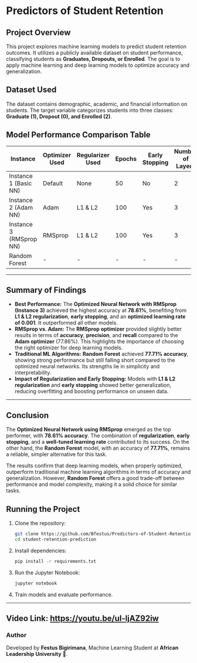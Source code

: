 
# Predictors of Student Retention

## Project Overview
This project explores machine learning models to predict student retention outcomes. It utilizes a publicly available dataset on student performance, classifying students as **Graduates, Dropouts, or Enrolled**. The goal is to apply machine learning and deep learning models to optimize accuracy and generalization.

## Dataset Used
The dataset contains demographic, academic, and financial information on students. The target variable categorizes students into three classes: **Graduate (1), Dropout (0), and Enrolled (2)**.

## Model Performance Comparison Table

| Instance             | Optimizer Used | Regularizer Used | Epochs | Early Stopping | Number of Layers | Learning Rate | Accuracy | F1 Score | Recall | Precision |
|----------------------|----------------|------------------|--------|----------------|------------------|---------------|----------|----------|--------|-----------|
| Instance 1 (Basic NN) | Default        | None             | 50     | No             | 2                | Default       | 76.00%   | 0.69     | 0.69   | 0.75      |
| Instance 2 (Adam NN)  | Adam           | L1 & L2          | 100    | Yes            | 3                | 0.001         | 77.86%   | 0.71     | 0.70   | 0.76      |
| Instance 3 (RMSprop NN)| RMSprop        | L1 & L2          | 100    | Yes            | 3                | 0.001         | 78.61%   | 0.72     | 0.71   | 0.78      |
| Random Forest         | -              | -                | -      | -              | -                | -             | 77.71%   | 0.69     | 0.68   | 0.73      |

---

## Summary of Findings

- **Best Performance:** The **Optimized Neural Network with RMSprop (Instance 3)** achieved the highest accuracy at **78.61%**, benefiting from **L1 & L2 regularization**, **early stopping**, and an **optimized learning rate of 0.001**. It outperformed all other models.
- **RMSprop vs. Adam:** The **RMSprop optimizer** provided slightly better results in terms of **accuracy**, **precision**, and **recall** compared to the **Adam optimizer** (77.86%). This highlights the importance of choosing the right optimizer for deep learning models.
- **Traditional ML Algorithms:** **Random Forest** achieved **77.71% accuracy**, showing strong performance but still falling short compared to the optimized neural networks. Its strengths lie in simplicity and interpretability.
- **Impact of Regularization and Early Stopping:** Models with **L1 & L2 regularization** and **early stopping** showed better generalization, reducing overfitting and boosting performance on unseen data.

---

## Conclusion

The **Optimized Neural Network using RMSprop** emerged as the top performer, with **78.61% accuracy**. The combination of **regularization**, **early stopping**, and a **well-tuned learning rate** contributed to its success. On the other hand, the **Random Forest** model, with an accuracy of **77.71%**, remains a reliable, simpler alternative for this task.

The results confirm that deep learning models, when properly optimized, outperform traditional machine learning algorithms in terms of accuracy and generalization. However, **Random Forest** offers a good trade-off between performance and model complexity, making it a solid choice for similar tasks.

## Running the Project

1. Clone the repository:
   ```sh
   git clone https://github.com/Bfestus/Predictors-of-Student-Retention.git
   cd student-retention-prediction
   ```
2. Install dependencies:
   ```sh
   pip install -r requirements.txt
   ```
3. Run the Jupyter Notebook:
   ```sh
   jupyter notebook
   ```
4. Train models and evaluate performance.

---
## Video Link: https://youtu.be/uI-ljAZ92iw
### Author
Developed by **Festus Bigirimana**, Machine Learning Student at **African Leadership University** 🚀.

